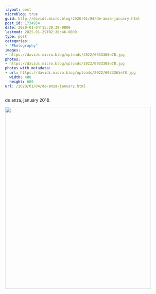 ```yaml
---
layout: post
microblog: true
guid: http://davids.micro.blog/2020/01/04/de-anza-january.html
post_id: 1734954
date: 2020-01-04T15:29:39-0800
lastmod: 2025-01-29T02:28:46-0800
type: post
categories:
- "Photography"
images:
- https://davids.micro.blog/uploads/2022/6933365e78.jpg
photos:
- https://davids.micro.blog/uploads/2022/6933365e78.jpg
photos_with_metadata:
- url: https://davids.micro.blog/uploads/2022/6933365e78.jpg
  width: 480
  height: 600
url: /2020/01/04/de-anza-january.html
---
```

de anza, january 2018.

<img src="/uploads/2022/6933365e78.jpg" width="480" height="600" alt="">
